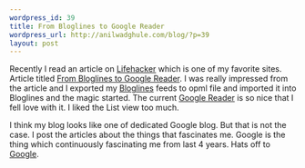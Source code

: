 ```yaml
--- 
wordpress_id: 39
title: From Bloglines to Google Reader
wordpress_url: http://anilwadghule.com/blog/?p=39
layout: post
---
```

<p>Recently I read an article on <a href="http://lifehacker.com">Lifehacker</a> which is one of my favorite sites. Article titled <a href="http://www.lifehacker.com/software/google-reader/geek-to-live-from-bloglines-to-google-reader-205786.php" target="_blank">From Bloglines to Google Reader</a>. I was really impressed from the article and I exported my <a href="http://bloglines.com" target="_blank">Bloglines</a> feeds to opml file and imported it into Bloglines and the magic started.&nbsp;The current <a href="http://google.com/reader" target="_blank">Google Reader</a> is so nice that I fell love with it. I liked the List view too much. </p> <p>I think my blog&nbsp;looks like one of dedicated Google blog. But that is not the case. I post the articles about the things that fascinates me. Google is the thing which continuously fascinating me from last 4 years. Hats off to <a href="http://google.com">Google</a>.</p>
